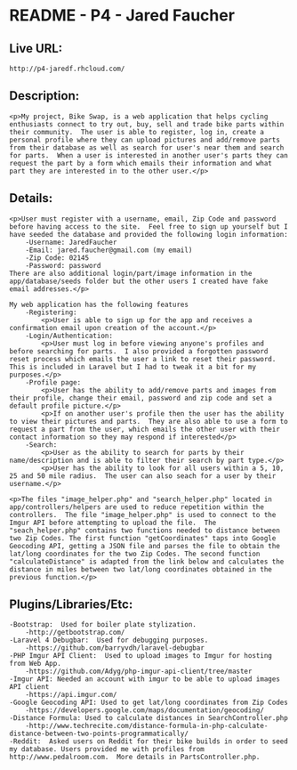 # README - P4 - Jared Faucher

## Live URL:
	http://p4-jaredf.rhcloud.com/

## Description:
	<p>My project, Bike Swap, is a web application that helps cycling enthusiasts connect to try out, buy, sell and trade bike parts within their community.  The user is able to register, log in, create a personal profile where they can upload pictures and add/remove parts from their database as well as search for user's near them and search for parts.  When a user is interested in another user's parts they can request the part by a form which emails their information and what part they are interested in to the other user.</p>
	
## Details:

	<p>User must register with a username, email, Zip Code and password before having access to the site.  Feel free to sign up yourself but I have seeded the database and provided the following login information:
		-Username: JaredFaucher
		-Email: jared.faucher@gmail.com (my email)
		-Zip Code: 02145
		-Password: password
	There are also additional login/part/image information in the app/database/seeds folder but the other users I created have fake email addresses.</p>

	My web application has the following features
		-Registering:  
			<p>User is able to sign up for the app and receives a confirmation email upon creation of the account.</p>
		-Login/Authentication:  
			<p>User must log in before viewing anyone's profiles and before searching for parts.  I also provided a forgotten password reset process which emails the user a link to reset their password.  This is included in Laravel but I had to tweak it a bit for my purposes.</p>
		-Profile page:  
			<p>User has the ability to add/remove parts and images from their profile, change their email, password and zip code and set a default profile picture.</p>
			<p>If on another user's profile then the user has the ability to view their pictures and parts.  They are also able to use a form to request a part from the user, which emails the other user with their contact information so they may respond if interested</p>
		-Search:
			<p>User as the ability to search for parts by their name/description and is able to filter their search by part type.</p>
			<p>User has the ability to look for all users within a 5, 10, 25 and 50 mile radius.  The user can also seach for a user by their username.</p>

	<p>The files "image_helper.php" and "search_helper.php" located in app/controllers/helpers are used to reduce repetition within the controllers.  The file "image_helper.php" is used to connect to the Imgur API before attempting to upload the file.  The "seach_helper.php" contains two functions needed to distance between two Zip Codes. The first function "getCoordinates" taps into Google Geocoding API, getting a JSON file and parses the file to obtain the lat/long coordinates for the two Zip Codes. The second function "calculateDistance" is adapted from the link below and calculates the distance in miles between two lat/long coordinates obtained in the previous function.</p>

## Plugins/Libraries/Etc:
	-Bootstrap:  Used for boiler plate stylization.
		-http://getbootstrap.com/
	-Laravel 4 Debugbar:  Used for debugging purposes.
		-https://github.com/barryvdh/laravel-debugbar
	-PHP Imgur API Client:  Used to upload images to Imgur for hosting from Web App.
		-https://github.com/Adyg/php-imgur-api-client/tree/master
	-Imgur API: Needed an account with imgur to be able to upload images API client
		-https://api.imgur.com/
	-Google Geocoding API: Used to get lat/long coordinates from Zip Codes
		-https://developers.google.com/maps/documentation/geocoding/  
	-Distance Formula: Used to calculate distances in SearchController.php
		-http://www.techrecite.com/distance-formula-in-php-calculate-distance-between-two-points-programmatically/
	-Reddit:  Asked users on Reddit for their bike builds in order to seed my database. Users provided me with profiles from http://www.pedalroom.com.  More details in PartsController.php.
